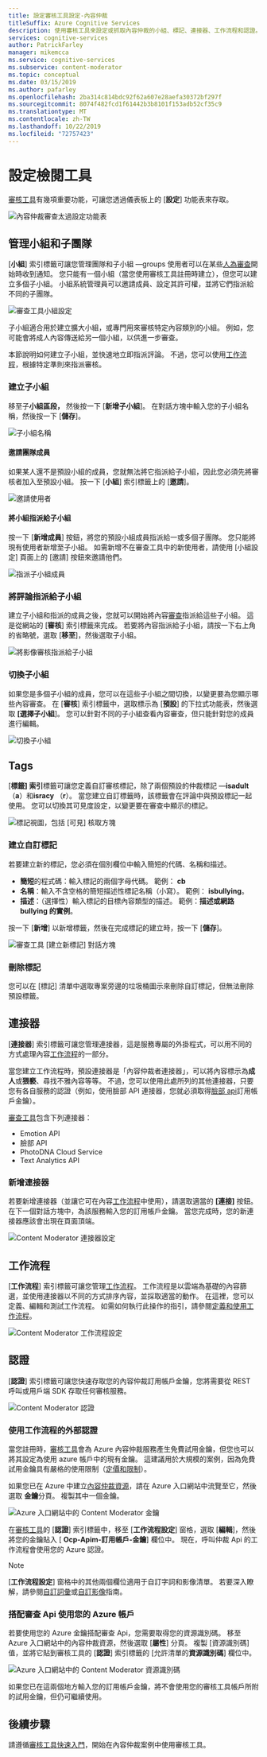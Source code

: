 ```yaml
---
title: 設定審核工具設定-內容仲裁
titleSuffix: Azure Cognitive Services
description: 使用審核工具來設定或抓取內容仲裁的小組、標記、連接器、工作流程和認證。
services: cognitive-services
author: PatrickFarley
manager: mikemcca
ms.service: cognitive-services
ms.subservice: content-moderator
ms.topic: conceptual
ms.date: 03/15/2019
ms.author: pafarley
ms.openlocfilehash: 2ba314c814bdc92f62a607e28aefa30372bf297f
ms.sourcegitcommit: 8074f482fcd1f61442b3b8101f153adb52cf35c9
ms.translationtype: MT
ms.contentlocale: zh-TW
ms.lasthandoff: 10/22/2019
ms.locfileid: "72757423"
---
```

# <a name="configure-the-review-tool"></a>設定檢閱工具

[審核工具](https://contentmoderator.cognitive.microsoft.com)有幾項重要功能，可讓您透過儀表板上的 [**設定**] 功能表來存取。

![內容仲裁審查太過設定功能表](images/settings-1.png)

## <a name="manage-team-and-subteams"></a>管理小組和子團隊

[**小組**] 索引標籤可讓您管理團隊和子小組 &mdash;groups 使用者可以在某些[人為審查](../review-api.md#reviews)開始時收到通知。 您只能有一個小組（當您使用審核工具註冊時建立），但您可以建立多個子小組。 小組系統管理員可以邀請成員、設定其許可權，並將它們指派給不同的子團隊。

![審查工具小組設定](images/settings-2-team.png)

子小組適合用於建立擴大小組，或專門用來審核特定內容類別的小組。 例如，您可能會將成人內容傳送給另一個小組，以供進一步審查。

本節說明如何建立子小組，並快速地立即指派評論。 不過，您可以使用[工作流程](workflows.md)，根據特定準則來指派審核。

### <a name="create-a-subteam"></a>建立子小組

移至子**小組區段，** 然後按一下 [**新增子小組**]。 在對話方塊中輸入您的子小組名稱，然後按一下 [**儲存**]。

![子小組名稱](images/1-Teams-2.PNG)

#### <a name="invite-teammates"></a>邀請團隊成員

如果某人還不是預設小組的成員，您就無法將它指派給子小組，因此您必須先將審核者加入至預設小組。 按一下 [**小組**] 索引標籤上的 [**邀請**]。

![邀請使用者](images/invite-users.png)

#### <a name="assign-teammates-to-subteam"></a>將小組指派給子小組

按一下 [**新增成員**] 按鈕，將您的預設小組成員指派給一或多個子團隊。 您只能將現有使用者新增至子小組。 如需新增不在審查工具中的新使用者，請使用 [小組設定] 頁面上的 [邀請] 按鈕來邀請他們。

![指派子小組成員](images/1-Teams-3.PNG)

### <a name="assign-reviews-to-subteams"></a>將評論指派給子小組

建立子小組和指派的成員之後，您就可以開始將內容[審查](../review-api.md#reviews)指派給這些子小組。 這是從網站的 [**審核**] 索引標籤來完成。
若要將內容指派給子小組，請按一下右上角的省略號，選取 [**移至**]，然後選取子小組。

![將影像審核指派給子小組](images/3-review-image-subteam-1.png)

### <a name="switch-between-subteams"></a>切換子小組

如果您是多個子小組的成員，您可以在這些子小組之間切換，以變更要為您顯示哪些內容審查。 在 [**審核**] 索引標籤中，選取標示為 [**預設**] 的下拉式功能表，然後選取 **[選擇子小組**]。 您可以針對不同的子小組查看內容審查，但只能針對您的成員進行編輯。

![切換子小組](images/3-review-image-subteam-2.png)

## <a name="tags"></a>Tags

[**標籤] 索引**標籤可讓您定義自訂審核標記，除了兩個預設的仲裁標記 &mdash;**isadult** （**a**）和**isracy** （**r**）。 當您建立自訂標籤時，該標籤會在評論中與預設標記一起使用。 您可以切換其可見度設定，以變更要在審查中顯示的標記。

![標記視圖，包括 [可見] 核取方塊](images/tags-4-disable.png)

### <a name="create-custom-tags"></a>建立自訂標記

若要建立新的標記，您必須在個別欄位中輸入簡短的代碼、名稱和描述。

- **簡短**的程式碼：輸入標記的兩個字母代碼。 範例： **cb**
- **名稱**：輸入不含空格的簡短描述性標記名稱（小寫）。 範例： **isbullying**。
- **描述**：（選擇性）輸入標記的目標內容類型的描述。 範例：**描述或網路 bullying 的實例**。

按一下 [**新增**] 以新增標籤，然後在完成標記的建立時，按一下 [**儲存**]。

![審查工具 [建立新標記] 對話方塊](images/settings-3-tags.png)

### <a name="delete-tags"></a>刪除標記

您可以在 [標記] 清單中選取專案旁邊的垃圾桶圖示來刪除自訂標記，但無法刪除預設標籤。

## <a name="connectors"></a>連接器

[**連接器**] 索引標籤可讓您管理連接器，這是服務專屬的外掛程式，可以用不同的方式處理內容[工作流程](../review-api.md#workflows)的一部分。

當您建立工作流程時，預設連接器是「內容仲裁者連接器」，可以將內容標示為**成人**或**猥褻**、尋找不雅內容等等。 不過，您可以使用此處所列的其他連接器，只要您有各自服務的認證（例如，使用臉部 API 連接器，您就必須取得[臉部 api](https://docs.microsoft.com/azure/cognitive-services/face/overview)訂用帳戶金鑰）。

[審查工具](./human-in-the-loop.md)包含下列連接器：

- Emotion API
- 臉部 API
- PhotoDNA Cloud Service
- Text Analytics API

### <a name="add-a-connector"></a>新增連接器

若要新增連接器（並讓它可在內容[工作流程](../review-api.md#workflows)中使用），請選取適當的 **[連接]** 按鈕。 在下一個對話方塊中，為該服務輸入您的訂用帳戶金鑰。 當您完成時，您的新連接器應該會出現在頁面頂端。

![Content Moderator 連接器設定](images/settings-4-connectors.png)

## <a name="workflows"></a>工作流程

[**工作流程**] 索引標籤可讓您管理[工作流程](../review-api.md#workflows)。 工作流程是以雲端為基礎的內容篩選，並使用連接器以不同的方式排序內容，並採取適當的動作。 在這裡，您可以定義、編輯和測試工作流程。 如需如何執行此操作的指引，請參閱[定義和使用工作流程](Workflows.md)。

![Content Moderator 工作流程設定](images/settings-5-workflows.png)

## <a name="credentials"></a>認證

[**認證**] 索引標籤可讓您快速存取您的內容仲裁訂用帳戶金鑰，您將需要從 REST 呼叫或用戶端 SDK 存取任何審核服務。

![Content Moderator 認證](images/settings-6-credentials.png)

### <a name="use-external-credentials-for-workflows"></a>使用工作流程的外部認證

當您註冊時，[審核工具](https://contentmoderator.cognitive.microsoft.com)會為 Azure 內容仲裁服務產生免費試用金鑰，但您也可以將其設定為使用 azure 帳戶中的現有金鑰。 這建議用於大規模的案例，因為免費試用金鑰具有嚴格的使用限制（[定價和限制](https://azure.microsoft.com/pricing/details/cognitive-services/content-moderator/)）。

如果您已在 Azure 中建立[內容仲裁資源](https://ms.portal.azure.com/#create/Microsoft.CognitiveServicesContentModerator)，請在 Azure 入口網站中流覽至它，然後選取 **金鑰**分頁。 複製其中一個金鑰。

![Azure 入口網站中的 Content Moderator 金鑰](images/credentials-azure-portal-keys.PNG)

在[審核工具](https://contentmoderator.cognitive.microsoft.com)的 [**認證**] 索引標籤中，移至 [**工作流程設定**] 窗格，選取 [**編輯**]，然後將您的金鑰貼入 [ **Ocp-Apim-訂用帳戶-金鑰**] 欄位中。 現在，呼叫仲裁 Api 的工作流程會使用您的 Azure 認證。

> [!NOTE]
> [**工作流程設定**] 窗格中的其他兩個欄位適用于自訂字詞和影像清單。 若要深入瞭解，請參閱[自訂詞彙](../try-terms-list-api.md)或[自訂影像](../try-image-list-api.md)指南。

### <a name="use-your-azure-account-with-the-review-apis"></a>搭配審查 Api 使用您的 Azure 帳戶

若要使用您的 Azure 金鑰搭配審查 Api，您需要取得您的資源識別碼。 移至 Azure 入口網站中的內容仲裁資源，然後選取 [**屬性**] 分頁。 複製 [資源識別碼] 值，並將它貼到審核工具的 [**認證**] 索引標籤的 [允許清單的**資源識別碼**] 欄位中。

![Azure 入口網站中的 Content Moderator 資源識別碼](images/credentials-azure-portal-resourceid.PNG)

如果您已在這兩個地方輸入您的訂用帳戶金鑰，將不會使用您的審核工具帳戶所附的試用金鑰，但仍可繼續使用。

## <a name="next-steps"></a>後續步驟

請遵循[審核工具快速入門](../quick-start.md)，開始在內容仲裁案例中使用審核工具。